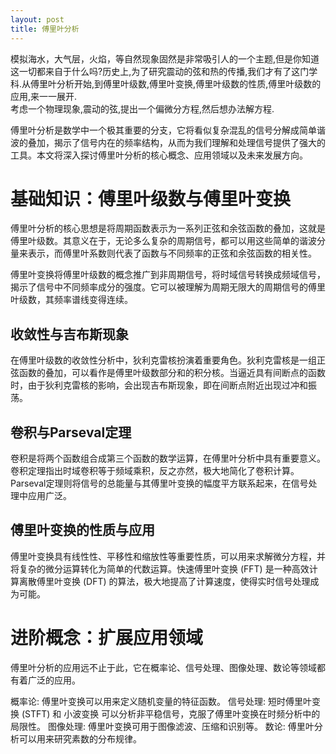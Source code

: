 ```yaml
---
layout: post
title: 傅里叶分析
---
```

模拟海水，大气层，火焰，等自然现象固然是非常吸引人的一个主题,但是你知道这一切都来自于什么吗?历史上,为了研究震动的弦和热的传播,我们才有了这门学科.从傅里叶分析开始,到傅里叶级数,傅里叶变换,傅里叶级数的性质,傅里叶级数的应用,来一一展开.  
考虑一个物理现象,震动的弦,提出一个偏微分方程,然后想办法解方程.  

傅里叶分析是数学中一个极其重要的分支，它将看似复杂混乱的信号分解成简单谐波的叠加，揭示了信号内在的频率结构，从而为我们理解和处理信号提供了强大的工具。本文将深入探讨傅里叶分析的核心概念、应用领域以及未来发展方向。

# 基础知识：傅里叶级数与傅里叶变换

傅里叶分析的核心思想是将周期函数表示为一系列正弦和余弦函数的叠加，这就是傅里叶级数。其意义在于，无论多么复杂的周期信号，都可以用这些简单的谐波分量来表示，而傅里叶系数则代表了函数与不同频率的正弦和余弦函数的相关性。

傅里叶变换将傅里叶级数的概念推广到非周期信号，将时域信号转换成频域信号，揭示了信号中不同频率成分的强度。它可以被理解为周期无限大的周期信号的傅里叶级数，其频率谱线变得连续。

## 收敛性与吉布斯现象

在傅里叶级数的收敛性分析中，狄利克雷核扮演着重要角色。狄利克雷核是一组正弦函数的叠加，可以看作是傅里叶级数部分和的积分核。当逼近具有间断点的函数时，由于狄利克雷核的影响，会出现吉布斯现象，即在间断点附近出现过冲和振荡。

## 卷积与Parseval定理

卷积是将两个函数组合成第三个函数的数学运算，在傅里叶分析中具有重要意义。卷积定理指出时域卷积等于频域乘积，反之亦然，极大地简化了卷积计算。Parseval定理则将信号的总能量与其傅里叶变换的幅度平方联系起来，在信号处理中应用广泛。

## 傅里叶变换的性质与应用

傅里叶变换具有线性性、平移性和缩放性等重要性质，可以用来求解微分方程，并将复杂的微分运算转化为简单的代数运算。快速傅里叶变换 (FFT) 是一种高效计算离散傅里叶变换 (DFT) 的算法，极大地提高了计算速度，使得实时信号处理成为可能。

# 进阶概念：扩展应用领域

傅里叶分析的应用远不止于此，它在概率论、信号处理、图像处理、数论等领域都有着广泛的应用。

概率论: 傅里叶变换可以用来定义随机变量的特征函数。
信号处理: 短时傅里叶变换 (STFT) 和 小波变换 可以分析非平稳信号，克服了傅里叶变换在时频分析中的局限性。
图像处理: 傅里叶变换可用于图像滤波、压缩和识别等。
数论: 傅里叶分析可以用来研究素数的分布规律。